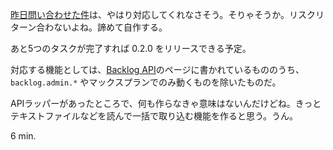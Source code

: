 [昨日問い合わせた件](/2012/12/18/backlog-api-for-clojure-3/)は、やはり対応してくれなさそう。そりゃそうか。リスクリターン合わないよね。諦めて自作する。

あと5つのタスクが完了すれば 0.2.0 をリリースできる予定。

対応する機能としては、[Backlog API](http://www.backlog.jp/api/)のページに書かれているもののうち、`backlog.admin.*` やマックスプランでのみ動くものを除いたものだ。

APIラッパーがあったところで、何も作らなきゃ意味はないんだけどね。きっとテキストファイルなどを読んで一括で取り込む機能を作ると思う。うん。

6 min.
